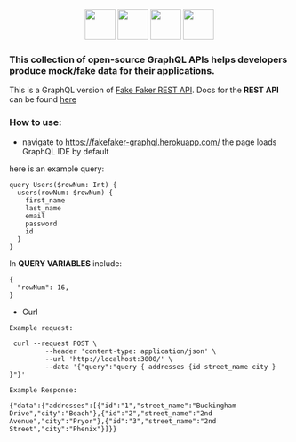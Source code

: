 <div align="center">
  <img width="55" src="https://raw.githubusercontent.com/gilbarbara/logos/master/logos/graphql.svg"/>
  <img width="55" src="https://user-images.githubusercontent.com/41551585/164946645-3b1c1a78-e077-4481-8c45-6509a5bb4260.svg"/>
  <img width="55" src="https://user-images.githubusercontent.com/41551585/164946644-7ba6dd2e-023a-41a5-b514-9a0b0c43fada.svg"/>
  <img width="55" src="https://raw.githubusercontent.com/gilbarbara/logos/master/logos/eslint.svg"/>
</div>


### This collection of open-source GraphQL APIs helps developers produce mock/fake data for their applications.

This is a GraphQL version of [Fake Faker REST API](https://github.com/Fake-faker-API/Fake-faker-REST-API). 
Docs for the **REST API** can be found [here](https://fakefaker-docs.herokuapp.com])


### How to use:

- navigate to https://fakefaker-graphql.herokuapp.com/
the page loads GraphQL IDE by default

here is an example query:

```
query Users($rowNum: Int) {
  users(rowNum: $rowNum) {
    first_name
    last_name
    email
    password
    id
  }
}
```
In **QUERY VARIABLES** include:
```
{
  "rowNum": 16,
}
```


- Curl

`Example request:`
```
 curl --request POST \
         --header 'content-type: application/json' \
         --url 'http://localhost:3000/' \
         --data '{"query":"query { addresses {id street_name city } }"}'
```

`Example Response:`

```
{"data":{"addresses":[{"id":"1","street_name":"Buckingham Drive","city":"Beach"},{"id":"2","street_name":"2nd Avenue","city":"Pryor"},{"id":"3","street_name":"2nd Street","city":"Phenix"}]}}
```


